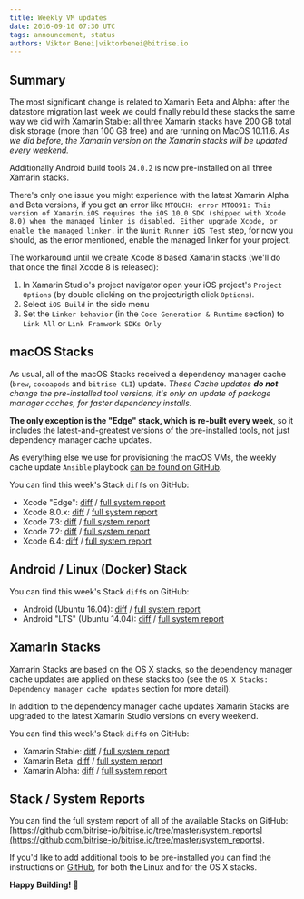 ```yaml
---
title: Weekly VM updates
date: 2016-09-10 07:30 UTC
tags: announcement, status
authors: Viktor Benei|viktorbenei@bitrise.io
---
```


## Summary

The most significant change is related to Xamarin Beta and Alpha:
after the datastore migration last week we could finally rebuild
these stacks the same way we did with Xamarin Stable:
all three Xamarin stacks have 200 GB total disk storage (more than 100 GB free)
and are running on MacOS 10.11.6.
_As we did before, the Xamarin version on the Xamarin stacks will be updated every weekend._

Additionally Android build tools `24.0.2` is now pre-installed on
all three Xamarin stacks.

There's only one issue you might experience with the latest
Xamarin Alpha and Beta versions, if you get an error like
`MTOUCH: error MT0091: This version of Xamarin.iOS requires the iOS 10.0 SDK (shipped with Xcode 8.0) when the managed linker is disabled. Either upgrade Xcode, or enable the managed linker.`
in the `Nunit Runner iOS Test` step, for now you should, as the error mentioned, enable the managed linker for your project.

The workaround until we create Xcode 8 based Xamarin stacks (we'll do that
once the final Xcode 8 is released):

1. In Xamarin Studio's project navigator open your iOS project's `Project Options` (by double clicking on the project/rigth click `Options`).
1. Select `iOS Build` in the side menu
1. Set the `Linker behavior` (in the `Code Generation & Runtime` section) to `Link All` or `Link Framwork SDKs Only`


## macOS Stacks

As usual, all of the macOS Stacks received a dependency manager cache (`brew`, `cocoapods` and `bitrise CLI`) update.
*These Cache updates __do not__ change the pre-installed tool versions, it's
only an update of package manager caches, for faster dependency installs.*

**The only exception is the "Edge" stack, which is re-built every week**,
so it includes the latest-and-greatest versions of the pre-installed tools,
not just dependency manager cache updates.

As everything else we use for
provisioning the macOS VMs, the weekly cache update `Ansible` playbook
[can be found on GitHub](https://github.com/bitrise-io/osx-box-bootstrap/blob/master/weekly-cache-update-playbook.yml).

You can find this week's Stack `diff`s on GitHub:

* Xcode "Edge": [diff](https://github.com/bitrise-io/bitrise.io/pull/64/commits/6db221179f090c313b1d7ef75eb6f7a4fb05dc0c) / [full system report](https://github.com/bitrise-io/bitrise.io/blob/master/system_reports/osx-xcode-edge.log)
* Xcode 8.0.x: [diff](https://github.com/bitrise-io/bitrise.io/pull/64/commits/80e9d1b681be5c2ca96faf9c048cf335a06a8bce) / [full system report](https://github.com/bitrise-io/bitrise.io/blob/master/system_reports/osx-xcode-8.0.x.log)
* Xcode 7.3: [diff](https://github.com/bitrise-io/bitrise.io/pull/64/commits/9b1cf1d90fbe3fa764b8e5a29168fd3bd8df008b) / [full system report](https://github.com/bitrise-io/bitrise.io/blob/master/system_reports/osx-xcode-7.3.log)
* Xcode 7.2: [diff](https://github.com/bitrise-io/bitrise.io/pull/64/commits/9fb2c77dad13ca2c9daf17d70000b3918c34f9ca) / [full system report](https://github.com/bitrise-io/bitrise.io/blob/master/system_reports/osx-xcode-7.2.log)
* Xcode 6.4: [diff](https://github.com/bitrise-io/bitrise.io/pull/64/commits/3d733d5eaa94e52277d9eb4ab537e94961c889c1) / [full system report](https://github.com/bitrise-io/bitrise.io/blob/master/system_reports/osx-xcode-6.4.log)


## Android / Linux (Docker) Stack

You can find this week's Stack `diff`s on GitHub:

* Android (Ubuntu 16.04): [diff](https://github.com/bitrise-io/bitrise.io/pull/64/commits/d931e5d40f35dd56962a462c52bf33561a3f69e3) / [full system report](https://github.com/bitrise-io/bitrise.io/blob/master/system_reports/linux-docker-android.log)
* Android "LTS" (Ubuntu 14.04): [diff](https://github.com/bitrise-io/bitrise.io/pull/64/commits/5e24eb4aa74f1f408959b1e5ec7598cf338c41e1) / [full system report](https://github.com/bitrise-io/bitrise.io/blob/master/system_reports/linux-docker-android-lts.log)


## Xamarin Stacks

Xamarin Stacks are based on the OS X stacks, so the dependency manager cache updates are applied
on these stacks too (see the `OS X Stacks: Dependency manager cache updates` section for more detail).

In addition to the dependency manager cache updates Xamarin Stacks are upgraded to the latest
Xamarin Studio versions on every weekend.

You can find this week's Stack `diff`s on GitHub:

* Xamarin Stable: [diff](https://github.com/bitrise-io/bitrise.io/pull/64/commits/d72d73c256eac1502feb1151784a830ba45ad318) / [full system report](https://github.com/bitrise-io/bitrise.io/blob/master/system_reports/osx-xamarin-stable.log)
* Xamarin Beta: [diff](https://github.com/bitrise-io/bitrise.io/pull/64/commits/f425b4bf508987846fde4f081efc0940fce2ee50) / [full system report](https://github.com/bitrise-io/bitrise.io/blob/master/system_reports/osx-xamarin-beta.log)
* Xamarin Alpha: [diff](https://github.com/bitrise-io/bitrise.io/pull/64/commits/b3431733bb7dde239452db31575fcc526731cca1) / [full system report](https://github.com/bitrise-io/bitrise.io/blob/master/system_reports/osx-xamarin-alpha.log)


## Stack / System Reports

You can find the full system report of all of the available Stacks
on GitHub: [https://github.com/bitrise-io/bitrise.io/tree/master/system_reports](https://github.com/bitrise-io/bitrise.io/tree/master/system_reports).

If you'd like to add additional tools to be pre-installed you can find the
instructions on [GitHub](https://github.com/bitrise-io/bitrise.io#request-a-tool-to-be-pre-installed-on-a-build-machine),
for both the Linux and for the OS X stacks.

**Happy Building!** 🚀
